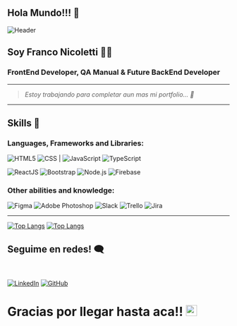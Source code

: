 

## Hola Mundo!!! :vulcan_salute:

![Header](https://c4.wallpaperflare.com/wallpaper/383/679/624/adventure-time-bmo-wallpaper-preview.jpg)

## Soy Franco Nicoletti :black_heart::rainbow:

### FrontEnd Developer, QA Manual & Future BackEnd Developer
---
> *Estoy trabajando para completar aun mas mi portfolio... :monocle_face:*
---
## Skills :mechanical_arm:

###  Languages, Frameworks and Libraries:

![HTML5](https://img.shields.io/badge/-HTML5-E34F26?logo=html5&logoColor=white&style=flat-square) 
![CSS](https://img.shields.io/badge/-CSS-1572B6?logo=CSS3&logoColor=white&style=flat-square) | 
![JavaScript](https://img.shields.io/badge/-JavaScript-F7DF1E?logo=JavaScript&logoColor=white&style=flat-square)
![TypeScript](https://img.shields.io/badge/-TypeScript-3178C6?logo=TypeScript&logoColor=white&style=flat-square)

![ReactJS](https://img.shields.io/badge/-ReactJS-51CBF2?style=flat&logo=react&logoColor=white)
![Bootstrap](https://img.shields.io/badge/-Bootstrap-7952B3?logo=Bootstrap&logoColor=white&style=flat-square)
![Node.js](https://img.shields.io/badge/-Node.js-339933?logo=Bootstrap&logoColor=white&style=flat-square)
![Firebase](https://img.shields.io/badge/-Firebase-FFCA28?logo=Firebase&logoColor=white&style=flat-square)

### Other abilities and knowledge:
![Figma](https://img.shields.io/badge/-Figma-F24E1E?style=flat&logo=figma&logoColor=white)
![Adobe Photoshop](https://img.shields.io/badge/-Photoshop-31A8FF?style=flat&logo=adobe-photoshop&logoColor=white)
![Slack](https://img.shields.io/badge/-Slack-4A154B?style=flat&logo=slack&logoColor=white)
![Trello](https://img.shields.io/badge/-Trello-0079BF?style=flat&logo=trello&logoColor=white)
![Jira](https://img.shields.io/badge/-Jira-0052CC?style=flat&logo=Jira&logoColor=white)

---
[![Top Langs](https://github-readme-stats.vercel.app/api/top-langs/?Frankstein97=anuraghazra&layout=compact)](https://github.com/anuraghazra/github-readme-stats)
[![Top Langs](https://github-readme-stats.vercel.app/api/top-langs/?Frankstein97=anuraghazra&layout=compact)](https://github.com/anuraghazra/github-readme-stats)

## Seguime en redes! :left_speech_bubble:
<br>
<p align="left">
	<a href="https://www.linkedin.com/feed/?trk=guest_homepage-basic_nav-header-signin"><img src="https://img.shields.io/badge/-LinkedIn-0A66C2?logo=LinkedIn&logoColor=white&&logoWidth=30&logoWidth=50" alt="LinkedIn"></a>
	<a href="https://github.com/Frankstein97"><img src="https://img.shields.io/badge/-GitHub-181717?style=flat&logo=GitHub&logoColor=white&logoWidth=50" alt="GitHub"></a>
</p>

# Gracias por llegar hasta aca!! <img src="https://media.giphy.com/media/hvRJCLFzcasrR4ia7z/giphy.gif" width="25px">
<!--
Badge(s) creados con  https://simpleicons.org/
**Frankstein97/Frankstein97** is a ✨ _special_ ✨ repository because its `README.md` (this file) appears on your GitHub profile.

Here are some ideas to get you started:

- 🔭 I’m currently working on ...
- 🌱 I’m currently learning ...
- 👯 I’m looking to collaborate on ...
- 🤔 I’m looking for help with ...
- 💬 Ask me about ...
- 📫 How to reach me: ...
- 😄 Pronouns: ...
- ⚡ Fun fact: ...
-->
